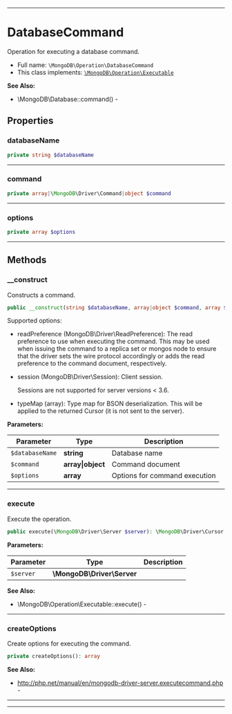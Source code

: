 ***

# DatabaseCommand

Operation for executing a database command.

* Full name: `\MongoDB\Operation\DatabaseCommand`
* This class implements:
  [`\MongoDB\Operation\Executable`](./Executable.md)

**See Also:**

* \MongoDB\Database::command() -

## Properties

### databaseName

```php
private string $databaseName
```

***

### command

```php
private array|\MongoDB\Driver\Command|object $command
```

***

### options

```php
private array $options
```

***

## Methods

### __construct

Constructs a command.

```php
public __construct(string $databaseName, array|object $command, array $options = []): mixed
```

Supported options:

* readPreference (MongoDB\Driver\ReadPreference): The read preference to use when executing the command. This may be
  used when issuing the command to a replica set or mongos node to ensure that the driver sets the wire protocol
  accordingly or adds the read preference to the command document, respectively.

* session (MongoDB\Driver\Session): Client session.

  Sessions are not supported for server versions < 3.6.

* typeMap (array): Type map for BSON deserialization. This will be applied to the returned Cursor (it is not sent to the
  server).

**Parameters:**

| Parameter | Type | Description |
|-----------|------|-------------|
| `$databaseName` | **string** | Database name |
| `$command` | **array&#124;object** | Command document |
| `$options` | **array** | Options for command execution |

***

### execute

Execute the operation.

```php
public execute(\MongoDB\Driver\Server $server): \MongoDB\Driver\Cursor
```

**Parameters:**

| Parameter | Type | Description |
|-----------|------|-------------|
| `$server` | **\MongoDB\Driver\Server** |  |

**See Also:**

* \MongoDB\Operation\Executable::execute() -

***

### createOptions

Create options for executing the command.

```php
private createOptions(): array
```

**See Also:**

* http://php.net/manual/en/mongodb-driver-server.executecommand.php -

***


***

